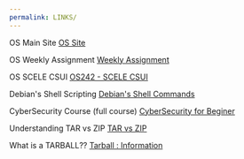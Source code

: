 ```yaml
---
permalink: LINKS/
---
```


OS Main Site [OS Site](https://os.vlsm.org)

OS Weekly Assignment [Weekly Assignment](https://demos.vlsm.org)

OS SCELE CSUI [OS242 - SCELE CSUI](https://scele.cs.ui.ac.id/course/view.php?id=3841)

Debian's Shell Scripting [Debian's Shell Commands](https://wiki.debian.org/ShellCommands)

CyberSecurity Course (full course) [CyberSecurity for Beginer](https://youtu.be/U_P23SqJaDc)

Understanding TAR vs ZIP [TAR vs ZIP](https://stackoverflow.com/questions/10540935/what-is-the-difference-between-tar-and-zip)

What is a TARBALL?? [Tarball : Information](https://computing.help.inf.ed.ac.uk/FAQ/whats-tarball-or-how-do-i-unpack-or-create-tgz-or-targz-file)
